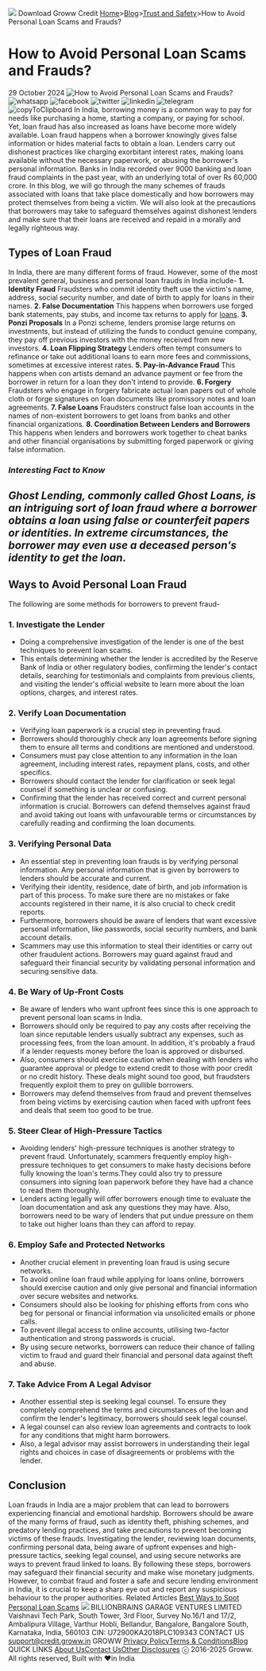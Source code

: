 [![](https://credit.groww.in/groww-credit-logo.png)](https://credit.groww.in/)
Download Groww Credit
[Home](https://credit.groww.in/)>[Blog](https://credit.groww.in/blog)>[Trust and Safety](https://credit.groww.in/blog/category/trust-and-safety)>How to Avoid Personal Loan Scams and Frauds?
# How to Avoid Personal Loan Scams and Frauds?
29 October 2024
![How to Avoid Personal Loan Scams and Frauds?](https://credit.groww.in/_next/image?url=https%3A%2F%2Fcms-resources.groww.in%2Fuploads%2F3826770_077d44b3b0.jpg&w=1080&q=75)
![whatsapp](https://assets-netstorage.groww.in/web-assets/web-credit/prod/_next/static/media/whatsappHover.1d05ff00.svg)
![facebook](https://assets-netstorage.groww.in/web-assets/web-credit/prod/_next/static/media/facebookHover.1b8c6597.svg)
![twitter](https://assets-netstorage.groww.in/web-assets/web-credit/prod/_next/static/media/twitterHover.5a7a7947.svg)
![linkedin](https://assets-netstorage.groww.in/web-assets/web-credit/prod/_next/static/media/linkedinHover.091d2117.svg)
![telegram](https://assets-netstorage.groww.in/web-assets/web-credit/prod/_next/static/media/telegramHover.0ea658cc.svg)
![copyToClipboard](https://assets-netstorage.groww.in/web-assets/web-credit/prod/_next/static/media/copyHover.0edc2b0f.svg)
In India, borrowing money is a common way to pay for needs like purchasing a home, starting a company, or paying for school. Yet, loan fraud has also increased as loans have become more widely available. 
Loan fraud happens when a borrower knowingly gives false information or hides material facts to obtain a loan. Lenders carry out dishonest practices like charging exorbitant interest rates, making loans available without the necessary paperwork, or abusing the borrower's personal information. Banks in India recorded over 9000 banking and loan fraud complaints in the past year, with an underlying total of over Rs 60,000 crore.
In this blog, we will go through the many schemes of frauds associated with loans that take place domestically and how borrowers may protect themselves from being a victim.
We will also look at the precautions that borrowers may take to safeguard themselves against dishonest lenders and make sure that their loans are received and repaid in a morally and legally righteous way.
## Types of Loan Fraud
In India, there are many different forms of fraud. However, some of the most prevalent general, business and personal loan frauds in India include-
**1. Identity Fraud**
Fraudsters who commit identity theft use the victim's name, address, social security number, and date of birth to apply for loans in their names.
**2. False Documentation**
This happens when borrowers use forged bank statements, pay stubs, and income tax returns to apply for [loans](https://groww.in/loans).
**3. Ponzi Proposals**
In a Ponzi scheme, lenders promise large returns on investments, but instead of utilizing the funds to conduct genuine company, they pay off previous investors with the money received from new investors.
**4. Loan Flipping Strategy**
Lenders often tempt consumers to refinance or take out additional loans to earn more fees and commissions, sometimes at excessive interest rates.
**5. Pay-in-Advance Fraud**
This happens when con artists demand an advance payment or fee from the borrower in return for a loan they don't intend to provide.
**6. Forgery**
Fraudsters who engage in forgery fabricate actual loan papers out of whole cloth or forge signatures on loan documents like promissory notes and loan agreements.
**7. False Loans**
Fraudsters construct false loan accounts in the names of non-existent borrowers to get loans from banks and other financial organizations.
**8. Coordination Between Lenders and Borrowers**
This happens when lenders and borrowers work together to cheat banks and other financial organisations by submitting forged paperwork or giving false information.
### _Interesting Fact to Know_
_Ghost Lending, commonly called Ghost Loans, is an intriguing sort of loan fraud where a borrower obtains a loan using false or counterfeit papers or identities. In extreme circumstances, the borrower may even use a deceased person's identity to get the loan._  
---  
## Ways to Avoid Personal Loan Fraud
The following are some methods for borrowers to prevent fraud-
### **1. Investigate the Lender**
  * Doing a comprehensive investigation of the lender is one of the best techniques to prevent loan scams.
  * This entails determining whether the lender is accredited by the Reserve Bank of India or other regulatory bodies, confirming the lender's contact details, searching for testimonials and complaints from previous clients, and visiting the lender's official website to learn more about the loan options, charges, and interest rates.


### 2. Verify Loan Documentation
  * Verifying loan paperwork is a crucial step in preventing fraud.
  * Borrowers should thoroughly check any loan agreements before signing them to ensure all terms and conditions are mentioned and understood. 
  * Consumers must pay close attention to any information in the loan agreement, including interest rates, repayment plans, costs, and other specifics.
  * Borrowers should contact the lender for clarification or seek legal counsel if something is unclear or confusing.
  * Confirming that the lender has received correct and current personal information is crucial. Borrowers can defend themselves against fraud and avoid taking out loans with unfavourable terms or circumstances by carefully reading and confirming the loan documents.


### 3. Verifying Personal Data
  * An essential step in preventing loan frauds is by verifying personal information. Any personal information that is given by borrowers to lenders should be accurate and current.
  * Verifying their identity, residence, date of birth, and job information is part of this process. To make sure there are no mistakes or fake accounts registered in their name, it is also crucial to check credit reports.
  * Furthermore, borrowers should be aware of lenders that want excessive personal information, like passwords, social security numbers, and bank account details.
  * Scammers may use this information to steal their identities or carry out other fraudulent actions. Borrowers may guard against fraud and safeguard their financial security by validating personal information and securing sensitive data.


### 4. Be Wary of Up-Front Costs
  * Be aware of lenders who want upfront fees since this is one approach to prevent personal loan scams in India.
  * Borrowers should only be required to pay any costs after receiving the loan since reputable lenders usually subtract any expenses, such as processing fees, from the loan amount. In addition, it's probably a fraud if a lender requests money before the loan is approved or disbursed.
  * Also, consumers should exercise caution when dealing with lenders who guarantee approval or pledge to extend credit to those with poor credit or no credit history. These deals might sound too good, but fraudsters frequently exploit them to prey on gullible borrowers.
  * Borrowers may defend themselves from fraud and prevent themselves from being victims by exercising caution when faced with upfront fees and deals that seem too good to be true.


### 5. Steer Clear of High-Pressure Tactics
  * Avoiding lenders' high-pressure techniques is another strategy to prevent fraud. Unfortunately, scammers frequently employ high-pressure techniques to get consumers to make hasty decisions before fully knowing the loan's terms.They could also try to pressure consumers into signing loan paperwork before they have had a chance to read them thoroughly.
  * Lenders acting legally will offer borrowers enough time to evaluate the loan documentation and ask any questions they may have. Also, borrowers need to be wary of lenders that put undue pressure on them to take out higher loans than they can afford to repay.


### 6. Employ Safe and Protected Networks
  * Another crucial element in preventing loan fraud is using secure networks. 
  * To avoid online loan fraud while applying for loans online, borrowers should exercise caution and only give personal and financial information over secure websites and networks.
  * Consumers should also be looking for phishing efforts from cons who beg for personal or financial information via unsolicited emails or phone calls.
  * To prevent illegal access to online accounts, utilising two-factor authentication and strong passwords is crucial.
  * By using secure networks, borrowers can reduce their chance of falling victim to fraud and guard their financial and personal data against theft and abuse.


### 7. Take Advice From A Legal Advisor
  * Another essential step is seeking legal counsel. To ensure they completely comprehend the terms and circumstances of the loan and confirm the lender's legitimacy, borrowers should seek legal counsel.
  * A legal counsel can also review loan agreements and contracts to look for any conditions that might harm borrowers.
  * Also, a legal advisor may assist borrowers in understanding their legal rights and choices in case of disagreements or problems with the lender.


## Conclusion
Loan frauds in India are a major problem that can lead to borrowers experiencing financial and emotional hardship.
Borrowers should be aware of the many forms of fraud, such as identity theft, phishing schemes, and predatory lending practices, and take precautions to prevent becoming victims of these frauds. Investigating the lender, reviewing loan documents, confirming personal data, being aware of upfront expenses and high-pressure tactics, seeking legal counsel, and using secure networks are ways to prevent fraud linked to loans.
By following these steps, borrowers may safeguard their financial security and make wise monetary judgments. However, to combat fraud and foster a safe and secure lending environment in India, it is crucial to keep a sharp eye out and report any suspicious behaviour to the proper authorities.
Related Articles
[Best Ways to Spot Personal Loan Scams](https://credit.groww.in/blog/best-ways-to-spot-personal-loan-scams)
![](https://credit.groww.in/groww-credit-logo.png)
BILLIONBRAINS GARAGE VENTURES LIMITED
Vaishnavi Tech Park, South Tower,
3rd Floor, Survey No.16/1 and 17/2,
Ambalipura Village, Varthur Hobli,
Bellandur, Bangalore, Bangalore South,
Karnataka, India, 560103
CIN: U72900KA2018PLC109343
CONTACT US
support@credit.groww.in
GROWW
[Privacy Policy](https://credit.groww.in/pages/groww-credit-privacy-policy)[Terms & Conditions](https://credit.groww.in/pages/groww-credit-terms-of-service)[Blog](https://credit.groww.in/blog)
QUICK LINKS
[About Us](https://groww.in/about-us)[Contact Us](https://groww.in/help)[Other Disclosures](https://credit.groww.in/pages/other-disclosures)
ⓒ 2016-2025 Groww. All rights reserved, Built with ♥in India
